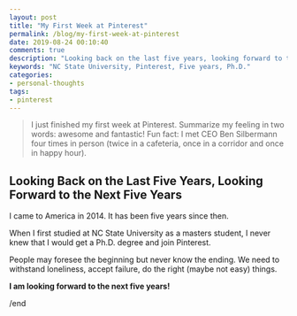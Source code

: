 ```yaml
---
layout: post
title: "My First Week at Pinterest"
permalink: /blog/my-first-week-at-pinterest
date: 2019-08-24 00:10:40
comments: true
description: "Looking back on the last five years, looking forward to the next five years"
keywords: "NC State University, Pinterest, Five years, Ph.D."
categories:
- personal-thoughts
tags:
- pinterest
---
```


> I just finished my first week at Pinterest. Summarize my feeling in two words: awesome and fantastic! Fun fact: I met CEO Ben Silbermann four times in person (twice in a cafeteria, once in a corridor and once in happy hour).

## Looking Back on the Last Five Years, Looking Forward to the Next Five Years

I came to America in 2014. It has been five years since then.

When I first studied at NC State University as a masters student, I never knew that I would get a Ph.D. degree and join Pinterest.

People may foresee the beginning but never know the ending. We need to withstand loneliness, accept failure, do the right (maybe not easy) things.

**I am looking forward to the next five years!**


/end
